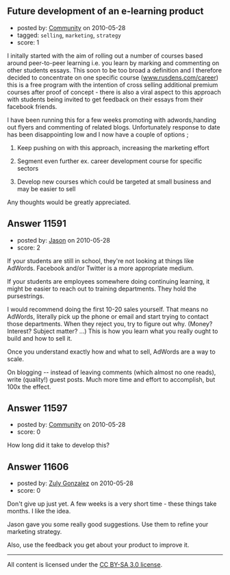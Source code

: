 ## Future development of an e-learning product

- posted by: [Community](https://stackexchange.com/users/-1/-1-community) on 2010-05-28
- tagged: `selling`, `marketing`, `strategy`
- score: 1

I initally started with the aim of rolling out a number of courses based around peer-to-peer learning i.e. you learn by marking and commenting on other students essays.  This soon to be too broad a definition and I therefore decided to concentrate on one specific course (www.rusdens.com/career) this is a free program with the intention of cross selling additional premium courses after proof of concept - there is also a viral aspect to this approach with students being invited to get feedback on their essays from their facebook friends.  
 
I have been running this for a few weeks promoting with adwords,handing out flyers and commenting of related blogs.  Unfortunately response to date has been disappointing low and I now have a couple of options ;
 
1. Keep pushing on with this approach, increasing the marketing effort
1. Segment even further ex. career development course for specific sectors

2. Develop new courses which could be targeted at small business and may be easier to sell 


Any thoughts would be greatly appreciated.


## Answer 11591

- posted by: [Jason](https://stackexchange.com/users/-1/2-jason) on 2010-05-28
- score: 2

If your students are still in school, they're not looking at things like AdWords. Facebook and/or Twitter is a more appropriate medium.

If your students are employees somewhere doing continuing learning, it might be easier to reach out to training departments.  They hold the pursestrings.

I would recommend doing the first 10-20 sales yourself.  That means no AdWords, literally pick up the phone or email and start trying to contact those departments.  When they reject you, try to figure out why.  (Money?  Interest?  Subject matter? ...)  This is how you learn what you really ought to build and how to sell it.

Once you understand exactly how and what to sell, AdWords are a way to scale.

On blogging -- instead of leaving comments (which almost no one reads), write (quality!) guest posts.  Much more time and effort to accomplish, but 100x the effect.


## Answer 11597

- posted by: [Community](https://stackexchange.com/users/-1/-1-community) on 2010-05-28
- score: 0

How long did it take to develop this?



## Answer 11606

- posted by: [Zuly Gonzalez](https://stackexchange.com/users/-1/2692-zuly-gonzalez) on 2010-05-28
- score: 0

Don't give up just yet. A few weeks is a very short time - these things take months. I like the idea.

Jason gave you some really good suggestions. Use them to refine your marketing strategy.

Also, use the feedback you get about your product to improve it.



---

All content is licensed under the [CC BY-SA 3.0 license](https://creativecommons.org/licenses/by-sa/3.0/).
